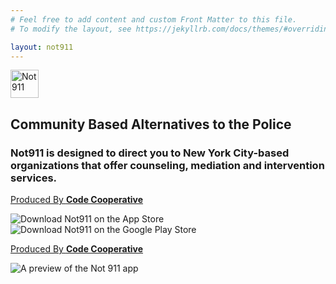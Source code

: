 ```yaml
---
# Feel free to add content and custom Front Matter to this file.
# To modify the layout, see https://jekyllrb.com/docs/themes/#overriding-theme-defaults

layout: not911
---
```


<div class='flex flex-col d:flex-row d:h-screen'>
  <div class='d:w-6/12 flex flex-col p-4'>
    <!-- <h1 class="text-3 font-bold text-black d:mr-5 mb-3 d:mb-0"> -->
      <img
        class='d:mr-5 mb-3 d:mb-0'
        width='45'
        alt='Not 911'
        src="/assets/img/Logo.svg"
      />
    <!-- </h1> -->
    <div class="d:h-screen flex flex-col d:justify-center">
      <h2 class="text-1 text-blue-1 mb-1 font-semibold">
        Community Based Alternatives to the Police
      </h2>
      <h3 class="text-base text-gray-4 mb-2 d:mb-3 pr-4">
        Not911 is designed to direct you to New York City-based organizations that offer counseling, mediation and intervention services.
      </h3>
      <p class='text-blue-1 text-sm mb-3 d:hidden'>
        <a
          class="no-underline"
          href="https://codecooperative.org/agency/">
          Produced By <b>Code Cooperative</b>
        </a>
      </p>
      <div class='flex flex-row mb-4 d:mb-0'>
        <img
          class='mr-2'
          alt='Download Not911 on the App Store'
          src="/assets/img/app-store.svg"
        />
        <img
          alt="Download Not911 on the Google Play Store"
          src="/assets/img/play-store.svg"
        />
      </div>
    </div>
    <p class='text-blue-1 text-sm mb-4 d:mb-0 hidden d:block'>
      <a
        class="no-underline"
        href="https://codecooperative.org/agency/">
        Produced By <b>Code Cooperative</b>
      </a>
    </p>
  </div>
  <div class='d:w-6/12 flex justify-center bg-mint pt-4 pr-4 pl-4'>
    <img
      class="d:absolute b"
      alt="A preview of the Not 911 app"
      src="/assets/img/Phone.svg"
    />
  </div>
</div>

<!-- <ul class='hidden text-gray-4 d:mr-5'>
  <li class="font-bold">
    Safety Guides
  </li>
  <li><a>Responding to Emergency</a></li>
  <li><a>Mental Health</a></li>
  <li><a>Violence</a></li>
  <li><a>Homeless Assistance</a></li>
  <li><a>Drugs / Poisoning</a></li>
  <li><a>Noise & Nuisances</a></li>
</ul>
<ul class='hidden text-gray-4'>
  <li class="font-bold">
    Community Resources
  </li>
  <li><a>BIPOC</a></li>
  <li><a>LGBTQIA+</a></li>
  <li><a>Immigrant</a></li>
  <li><a>Substance Abuse</a></li>
  <li><a>Homeless</a></li>
  <li><a>Elderly</a></li>
</ul> -->
